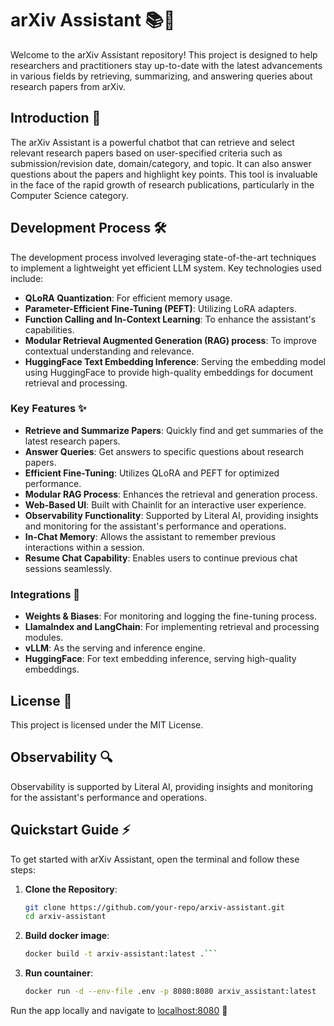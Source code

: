 # arXiv Assistant 📚🤖

Welcome to the arXiv Assistant repository! This project is designed to help researchers and practitioners stay up-to-date with the latest advancements in various fields by retrieving, summarizing, and answering queries about research papers from arXiv.

## Introduction 🚀

The arXiv Assistant is a powerful chatbot that can retrieve and select relevant research papers based on user-specified criteria such as submission/revision date, domain/category, and topic. It can also answer questions about the papers and highlight key points. This tool is invaluable in the face of the rapid growth of research publications, particularly in the Computer Science category.

## Development Process 🛠️

The development process involved leveraging state-of-the-art techniques to implement a lightweight yet efficient LLM system. Key technologies used include:
- **QLoRA Quantization**: For efficient memory usage.
- **Parameter-Efficient Fine-Tuning (PEFT)**: Utilizing LoRA adapters.
- **Function Calling and In-Context Learning**: To enhance the assistant's capabilities.
- **Modular Retrieval Augmented Generation (RAG) process**: To improve contextual understanding and relevance.
- **HuggingFace Text Embedding Inference**: Serving the embedding model using HuggingFace to provide high-quality embeddings for document retrieval and processing.

### Key Features ✨

- **Retrieve and Summarize Papers**: Quickly find and get summaries of the latest research papers.
- **Answer Queries**: Get answers to specific questions about research papers.
- **Efficient Fine-Tuning**: Utilizes QLoRA and PEFT for optimized performance.
- **Modular RAG Process**: Enhances the retrieval and generation process.
- **Web-Based UI**: Built with Chainlit for an interactive user experience.
- **Observability Functionality**: Supported by Literal AI, providing insights and monitoring for the assistant's performance and operations.
- **In-Chat Memory**: Allows the assistant to remember previous interactions within a session.
- **Resume Chat Capability**: Enables users to continue previous chat sessions seamlessly.

### Integrations 🔌

- **Weights & Biases**: For monitoring and logging the fine-tuning process.
- **LlamaIndex and LangChain**: For implementing retrieval and processing modules.
- **vLLM**: As the serving and inference engine.
- **HuggingFace**: For text embedding inference, serving high-quality embeddings.

## License 📜

This project is licensed under the MIT License.

## Observability 🔍

Observability is supported by Literal AI, providing insights and monitoring for the assistant's performance and operations.

## Quickstart Guide ⚡

To get started with arXiv Assistant, open the terminal and follow these steps:

1. **Clone the Repository**:
   ```bash
   git clone https://github.com/your-repo/arxiv-assistant.git
   cd arxiv-assistant
   ```

2. **Build docker image**:
   ```bash
   docker build -t arxiv-assistant:latest .```

3. **Run countainer**:
   ```bash
   docker run -d --env-file .env -p 8080:8080 arxiv_assistant:latest
   ```

Run the app locally and navigate to [localhost:8080](localhost:8080) 🥂
 
